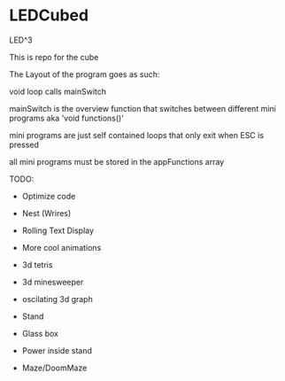 # LEDCubed
LED^3


This is repo for the cube

The Layout of the program goes as such:

  void loop calls mainSwitch
  
 mainSwitch is the overview function that switches between different mini programs aka 'void functions()'
 
 mini programs are just self contained loops that only exit when ESC is pressed
 
 all mini programs must be stored in the appFunctions array
 
TODO:

  - Optimize code

  - Nest (Wrires)

  - Rolling Text Display

  - More cool animations

  - 3d tetris

  - 3d minesweeper

  - oscilating 3d graph

  - Stand

  - Glass box

  - Power inside stand

  - Maze/DoomMaze





